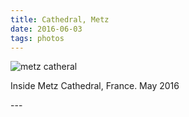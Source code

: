 ```yaml
---
title: Cathedral, Metz
date: 2016-06-03
tags: photos
---
```

<p><img src="/assets/images/metz-catheral.png" alt="metz catheral"></p>
<p>Inside Metz Cathedral, France. May 2016</p>
---
